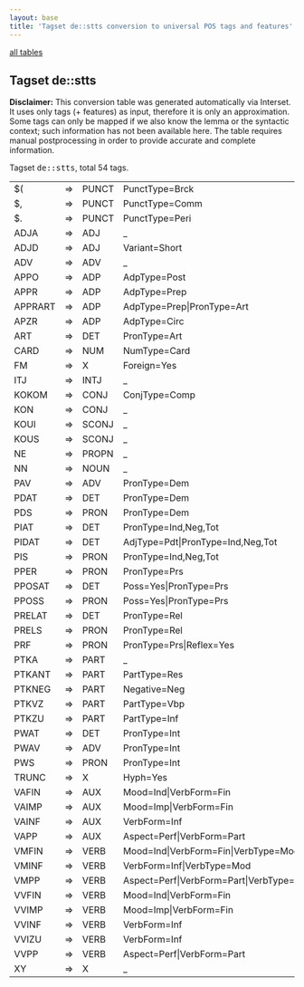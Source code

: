 ```yaml
---
layout: base
title: 'Tagset de::stts conversion to universal POS tags and features'
---
```


<a href="index.html">all tables</a>

## Tagset de::stts

**Disclaimer:**
This conversion table was generated automatically via Interset.
It uses only tags (+ features) as input, therefore it is only an approximation.
Some tags can only be mapped if we also know the lemma or the syntactic context; such information has not been available here.
The table requires manual postprocessing in order to provide accurate and complete information.

Tagset <tt>de::stts</tt>, total 54 tags.

<table>
  <tr><td>$(</td><td>=&gt;</td><td>PUNCT</td><td>PunctType=Brck</td></tr>
  <tr><td>$,</td><td>=&gt;</td><td>PUNCT</td><td>PunctType=Comm</td></tr>
  <tr><td>$.</td><td>=&gt;</td><td>PUNCT</td><td>PunctType=Peri</td></tr>
  <tr><td>ADJA</td><td>=&gt;</td><td>ADJ</td><td>_</td></tr>
  <tr><td>ADJD</td><td>=&gt;</td><td>ADJ</td><td>Variant=Short</td></tr>
  <tr><td>ADV</td><td>=&gt;</td><td>ADV</td><td>_</td></tr>
  <tr><td>APPO</td><td>=&gt;</td><td>ADP</td><td>AdpType=Post</td></tr>
  <tr><td>APPR</td><td>=&gt;</td><td>ADP</td><td>AdpType=Prep</td></tr>
  <tr><td>APPRART</td><td>=&gt;</td><td>ADP</td><td>AdpType=Prep|PronType=Art</td></tr>
  <tr><td>APZR</td><td>=&gt;</td><td>ADP</td><td>AdpType=Circ</td></tr>
  <tr><td>ART</td><td>=&gt;</td><td>DET</td><td>PronType=Art</td></tr>
  <tr><td>CARD</td><td>=&gt;</td><td>NUM</td><td>NumType=Card</td></tr>
  <tr><td>FM</td><td>=&gt;</td><td>X</td><td>Foreign=Yes</td></tr>
  <tr><td>ITJ</td><td>=&gt;</td><td>INTJ</td><td>_</td></tr>
  <tr><td>KOKOM</td><td>=&gt;</td><td>CONJ</td><td>ConjType=Comp</td></tr>
  <tr><td>KON</td><td>=&gt;</td><td>CONJ</td><td>_</td></tr>
  <tr><td>KOUI</td><td>=&gt;</td><td>SCONJ</td><td>_</td></tr>
  <tr><td>KOUS</td><td>=&gt;</td><td>SCONJ</td><td>_</td></tr>
  <tr><td>NE</td><td>=&gt;</td><td>PROPN</td><td>_</td></tr>
  <tr><td>NN</td><td>=&gt;</td><td>NOUN</td><td>_</td></tr>
  <tr><td>PAV</td><td>=&gt;</td><td>ADV</td><td>PronType=Dem</td></tr>
  <tr><td>PDAT</td><td>=&gt;</td><td>DET</td><td>PronType=Dem</td></tr>
  <tr><td>PDS</td><td>=&gt;</td><td>PRON</td><td>PronType=Dem</td></tr>
  <tr><td>PIAT</td><td>=&gt;</td><td>DET</td><td>PronType=Ind,Neg,Tot</td></tr>
  <tr><td>PIDAT</td><td>=&gt;</td><td>DET</td><td>AdjType=Pdt|PronType=Ind,Neg,Tot</td></tr>
  <tr><td>PIS</td><td>=&gt;</td><td>PRON</td><td>PronType=Ind,Neg,Tot</td></tr>
  <tr><td>PPER</td><td>=&gt;</td><td>PRON</td><td>PronType=Prs</td></tr>
  <tr><td>PPOSAT</td><td>=&gt;</td><td>DET</td><td>Poss=Yes|PronType=Prs</td></tr>
  <tr><td>PPOSS</td><td>=&gt;</td><td>PRON</td><td>Poss=Yes|PronType=Prs</td></tr>
  <tr><td>PRELAT</td><td>=&gt;</td><td>DET</td><td>PronType=Rel</td></tr>
  <tr><td>PRELS</td><td>=&gt;</td><td>PRON</td><td>PronType=Rel</td></tr>
  <tr><td>PRF</td><td>=&gt;</td><td>PRON</td><td>PronType=Prs|Reflex=Yes</td></tr>
  <tr><td>PTKA</td><td>=&gt;</td><td>PART</td><td>_</td></tr>
  <tr><td>PTKANT</td><td>=&gt;</td><td>PART</td><td>PartType=Res</td></tr>
  <tr><td>PTKNEG</td><td>=&gt;</td><td>PART</td><td>Negative=Neg</td></tr>
  <tr><td>PTKVZ</td><td>=&gt;</td><td>PART</td><td>PartType=Vbp</td></tr>
  <tr><td>PTKZU</td><td>=&gt;</td><td>PART</td><td>PartType=Inf</td></tr>
  <tr><td>PWAT</td><td>=&gt;</td><td>DET</td><td>PronType=Int</td></tr>
  <tr><td>PWAV</td><td>=&gt;</td><td>ADV</td><td>PronType=Int</td></tr>
  <tr><td>PWS</td><td>=&gt;</td><td>PRON</td><td>PronType=Int</td></tr>
  <tr><td>TRUNC</td><td>=&gt;</td><td>X</td><td>Hyph=Yes</td></tr>
  <tr><td>VAFIN</td><td>=&gt;</td><td>AUX</td><td>Mood=Ind|VerbForm=Fin</td></tr>
  <tr><td>VAIMP</td><td>=&gt;</td><td>AUX</td><td>Mood=Imp|VerbForm=Fin</td></tr>
  <tr><td>VAINF</td><td>=&gt;</td><td>AUX</td><td>VerbForm=Inf</td></tr>
  <tr><td>VAPP</td><td>=&gt;</td><td>AUX</td><td>Aspect=Perf|VerbForm=Part</td></tr>
  <tr><td>VMFIN</td><td>=&gt;</td><td>VERB</td><td>Mood=Ind|VerbForm=Fin|VerbType=Mod</td></tr>
  <tr><td>VMINF</td><td>=&gt;</td><td>VERB</td><td>VerbForm=Inf|VerbType=Mod</td></tr>
  <tr><td>VMPP</td><td>=&gt;</td><td>VERB</td><td>Aspect=Perf|VerbForm=Part|VerbType=Mod</td></tr>
  <tr><td>VVFIN</td><td>=&gt;</td><td>VERB</td><td>Mood=Ind|VerbForm=Fin</td></tr>
  <tr><td>VVIMP</td><td>=&gt;</td><td>VERB</td><td>Mood=Imp|VerbForm=Fin</td></tr>
  <tr><td>VVINF</td><td>=&gt;</td><td>VERB</td><td>VerbForm=Inf</td></tr>
  <tr><td>VVIZU</td><td>=&gt;</td><td>VERB</td><td>VerbForm=Inf</td></tr>
  <tr><td>VVPP</td><td>=&gt;</td><td>VERB</td><td>Aspect=Perf|VerbForm=Part</td></tr>
  <tr><td>XY</td><td>=&gt;</td><td>X</td><td>_</td></tr>
</table>

